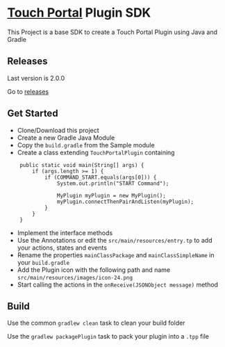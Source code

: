 # [Touch Portal](https://www.touch-portal.com/) Plugin SDK

This Project is a base SDK to create a Touch Portal Plugin using Java and Gradle

## Releases

Last version is 2.0.0

Go to [releases](https://github.com/ChristopheCVB/TouchPortalPluginSDK/releases)

## Get Started

- Clone/Download this project
- Create a new Gradle Java Module
- Copy the `build.gradle` from the Sample module
- Create a class extending `TouchPortalPlugin` containing
```
    public static void main(String[] args) {
        if (args.length >= 1) {
            if (COMMAND_START.equals(args[0])) {
                System.out.println("START Command");
                
                MyPlugin myPlugin = new MyPlugin();
                myPlugin.connectThenPairAndListen(myPlugin);
            }
        }
    }
```
- Implement the interface methods
- Use the Annotations or edit the `src/main/resources/entry.tp` to add your actions, states and events
- Rename the properties `mainClassPackage` and `mainClassSimpleName` in your `build.gradle`
- Add the Plugin icon with the following path and name `src/main/resources/images/icon-24.png`
- Start calling the actions in the `onReceive(JSONObject message)` method

## Build

Use the common `gradlew clean` task to clean your build folder

Use the `gradlew packagePlugin` task to pack your plugin into a `.tpp` file